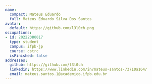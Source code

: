 ```yaml
---
name:
  compact: Mateus Eduardo
  full: Mateus Eduardo Silva Dos Santos
avatar:
  default: https://github.com/l3l0ch.png
occupations:
- id: 20222380017
  type: student
  campus: ifpb-jp
  course: cstrc
  isFinished: false
addresses:
  github: https://github.com/l3l0ch
  linkedin: https://www.linkedin.com/in/mateus-santos-73710a164/
  email: mateus.santos.1@academico.ifpb.edu.br
---
```

